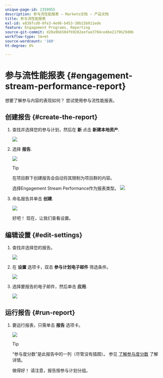 ```yaml
---
unique-page-id: 2359955
description: 参与流性能报表 — Marketo文档 — 产品文档
title: 参与流性能报表
exl-id: e838fcd8-0fe3-4e96-b453-30b15b911ede
feature: Engagement Programs, Reporting
source-git-commit: d20a9bb584f69282eefae3704ce4be2179b29d0b
workflow-type: tm+mt
source-wordcount: '160'
ht-degree: 0%

---
```


# 参与流性能报表 {#engagement-stream-performance-report}

想要了解参与内容的表现如何？ 尝试使用参与流性能报表。

## 创建报告 {#create-the-report}

1. 查找并选择您的参与计划，然后在 **新** 点击 **新建本地资产**.

   ![](assets/localassetnutring.jpg)

1. 选择 **报告**.

   ![](assets/image2014-9-15-18-3a23-3a59.png)

   >[!TIP]
   >
   >在项目群下创建报告会自动将其限制为项目群的内容。

   选择Engagement Stream Performance作为报表类型。
   ![](assets/engagementreportchoose.png)

1. 命名报告并单击 **创建**.

   ![](assets/image2014-9-15-18-3a24-3a23.png)

   好吧！ 现在，让我们查看设置。

## 编辑设置 {#edit-settings}

1. 查找并选择您的报告。

   ![](assets/engagementperformancereport.jpg)

1. 在 **设置** 选项卡，双击 **参与计划电子邮件** 筛选条件。

   ![](assets/image2014-9-15-18-3a25-3a4.png)

1. 选择要报告的电子邮件，然后单击 **应用**.

   ![](assets/engagementfilter.jpg)

## 运行报告 {#run-report}

1. 要运行报表，只需单击 **报告** 选项卡。

   ![](assets/image2014-9-15-18-3a25-3a15.png)

   >[!TIP]
   >
   >“参与度分数”是此报告中的一列（尽管没有插图）。 参见 [了解参与度分数](/help/marketo/product-docs/email-marketing/drip-nurturing/reports-and-notifications/understanding-the-engagement-score.md) 了解详情。

   做得好！ 请注意，报告按参与计划分组。
